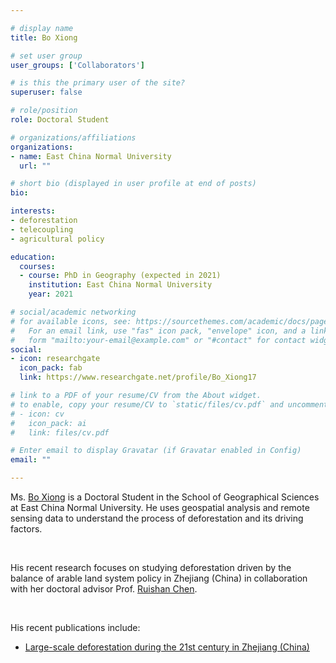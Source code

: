 ```yaml
---

# display name
title: Bo Xiong

# set user group
user_groups: ['Collaborators']

# is this the primary user of the site?
superuser: false

# role/position
role: Doctoral Student

# organizations/affiliations
organizations:
- name: East China Normal University
  url: ""

# short bio (displayed in user profile at end of posts)
bio:  

interests:
- deforestation
- telecoupling
- agricultural policy

education:
  courses:
  - course: PhD in Geography (expected in 2021)
    institution: East China Normal University
    year: 2021

# social/academic networking
# for available icons, see: https://sourcethemes.com/academic/docs/page-builder/#icons
#   For an email link, use "fas" icon pack, "envelope" icon, and a link in the
#   form "mailto:your-email@example.com" or "#contact" for contact widget.
social:
- icon: researchgate
  icon_pack: fab
  link: https://www.researchgate.net/profile/Bo_Xiong17

# link to a PDF of your resume/CV from the About widget.
# to enable, copy your resume/CV to `static/files/cv.pdf` and uncomment the lines below.
# - icon: cv
#   icon_pack: ai
#   link: files/cv.pdf

# Enter email to display Gravatar (if Gravatar enabled in Config)
email: ""

---
```


Ms. [Bo Xiong](https://www.researchgate.net/profile/Bo_Xiong17) is a Doctoral Student in the School of Geographical Sciences at East China Normal University. 
He uses geospatial analysis and remote sensing data to understand the process of deforestation and its driving factors.

<br>

His recent research focuses on studying deforestation driven by the balance of arable land system policy in Zhejiang (China) 
in collaboration with her doctoral advisor Prof. [Ruishan Chen](https://faculty.ecnu.edu.cn/_s33/crs/main.psp).

<br>

His recent publications include:
- [Large-scale deforestation during the 21st century in Zhejiang (China)](https://doi.org/10.1002/ldr.3563)


